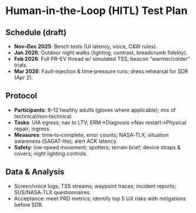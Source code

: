 # Human‑in‑the‑Loop (HITL) Test Plan

## Schedule (draft)
- **Nov–Dec 2025**: Bench tests (UI latency, voice, C&W rules).  
- **Jan 2026**: Outdoor night walks (lighting, contrast, breadcrumb fidelity).  
- **Feb 2026**: Full PR–EV thread w/ simulated TSS; beacon “warmer/colder” trials.  
- **Mar 2026**: Fault‑injection & time‑pressure runs; dress rehearsal for SDR (Apr 2).

## Protocol
- **Participants**: 8–12 healthy adults (gloves where applicable); mix of technical/non‑technical.  
- **Tasks**: UIA egress; nav to LTV; ERM→Diagnosis→Nav restart→Physical repair; ingress.  
- **Measures**: time‑to‑complete; error counts; NASA‑TLX; situation awareness (SAGAT‑lite); alert ACK latency.  
- **Safety**: low‑speed movement; spotters; terrain brief; device straps & covers; night lighting controls.

## Data & Analysis
- Screen/voice logs; TSS streams; waypoint traces; incident reports; SUS/NASA‑TLX questionnaires.  
- Acceptance: meet PRD metrics; identify top 5 UX risks with mitigations before SDR.
